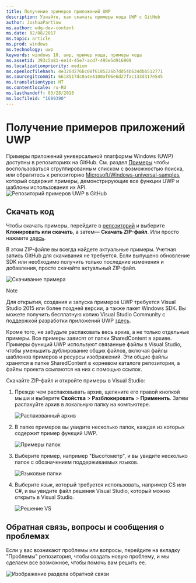 ```yaml
---
title: Получение примеров приложений UWP
description: Узнайте, как скачать примеры кода UWP с GitHub
author: JoshuaPartlow
ms.author: wdg-dev-content
ms.date: 02/08/2017
ms.topic: article
ms.prod: windows
ms.technology: uwp
keywords: windows 10, uwp, пример кода, примеры кода
ms.assetid: 393c5a81-ee14-45e7-acd7-495e5d916909
ms.localizationpriority: medium
ms.openlocfilehash: 4e326d276bc08f6185226b7dd54b634dbb512771
ms.sourcegitcommit: 6618517dc0a4e4100af06e6d27fac133d317e545
ms.translationtype: HT
ms.contentlocale: ru-RU
ms.lasthandoff: 03/28/2018
ms.locfileid: "1689390"
---
```

# <a name="get-uwp-app-samples"></a>Получение примеров приложений UWP

Примеры приложений универсальной платформы Windows (UWP) доступны в репозиториях на GitHub. См. раздел [Примеры](https://developer.microsoft.com/windows/samples "Примеры из Центра разработки") чтобы воспользоваться сгруппированным списком с возможностью поиска, или обратитесь к репозиторию [Microsoft/Windows-universal-samples](https://github.com/Microsoft/Windows-universal-samples "Репозиторий примеров приложений универсальной платформы Windows на GitHub"), который содержит примеры, демонстрирующие все функции UWP и шаблоны использования их API.  
![Репозиторий примеров UWP в GitHub](images/GitHubUWPSamplesPage.png)

## <a name="download-the-code"></a>Скачать код

Чтобы скачать примеры, перейдите в [репозиторий](https://github.com/Microsoft/Windows-universal-samples "Репозиторий примеров приложений универсальной платформы Windows на GitHub") и выберите **Клонировать или скачать**, а затем— **Скачать ZIP-файл**. Или просто нажмите [здесь](https://github.com/Microsoft/Windows-universal-samples/archive/master.zip "Скачать ZIP-файл с примерами приложений универсальной платформы Windows").

В этом ZIP-файле вы всегда найдете актуальные примеры. Учетная запись GitHub для скачивания не требуется. Если выпущено обновление SDK или необходимо получить только последние изменения и добавления, просто скачайте актуальный ZIP-файл.

![Скачивание примера](images/SamplesDownloadButton.png)


> [!NOTE]
> Для открытия, создания и запуска примеров UWP требуется Visual Studio 2015 или более поздней версии, а также пакет Windows SDK. Вы можете получить бесплатную копию Visual Studio Community с поддержкой разработки приложений UWP [здесь](http://go.microsoft.com/fwlink/p/?LinkID=280676 "Скачать средства разработки для Windows").  
>
> Кроме того, не забудьте распаковать весь архив, а не только отдельные примеры. Все примеры зависят от папки SharedContent в архиве. Примеры функций UWP используют связанные файлы в Visual Studio, чтобы уменьшить дублирование общих файлов, включая файлы шаблонов примеров и ресурсы изображений. Эти общие файлы хранятся в папке SharedContent в корневом каталоге репозитория, а файлы проекта ссылаются на них с помощью ссылок.

Скачайте ZIP-файл и откройте примеры в Visual Studio:

1.  Прежде чем распаковывать архив, щелкните его правой кнопкой мыши и выберите **Свойства** > **Разблокировать** > **Применить**. Затем распакуйте архив в локальную папку на компьютере.

    ![Распакованный архив](images/SamplesUnzip1.png)
2.  В папке примеров вы увидите несколько папок, каждая из которых содержит пример функций UWP.

    ![Примеры папок](images/SamplesUnzip2.png)

3.  Выберите пример, например "Высотометр", и вы увидите несколько папок с обозначением поддерживаемых языков.

    ![Языковые папки](images/SamplesUnzip3.png)

4.  Выберите язык, который требуется использовать, например CS или C\#, и вы увидите файл решения Visual Studio, который можно открыть в Visual Studio.

    ![Решение VS](images/SamplesUnzip4.png)

## <a name="give-feedback-ask-questions-and-report-issues"></a>Обратная связь, вопросы и сообщения о проблемах

Если у вас возникают проблемы или вопросы, перейдите на вкладку "Проблемы" репозитория, чтобы создать новую проблему, и мы сделаем все возможное, чтобы помочь вам решить ее.

![Изображение раздела обратной связи](images/GitHubUWPSamplesFeedback.png)
